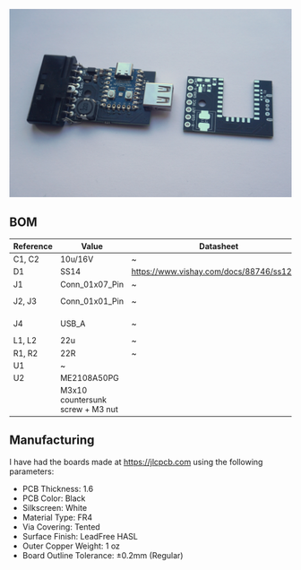 ![PCB](media/pcb.jpg)

## BOM

|Reference|Value|Datasheet|Footprint|Qty||
|-|-|-|-|-|-|
|C1, C2|10u/16V|~|Capacitor_SMD:C_1206_3216Metric|2||
|D1|SS14|https://www.vishay.com/docs/88746/ss12.pdf|Diode_SMD:D_SMA|1||
|J1|Conn_01x07_Pin|~|PS1:Controller_THT90|1||
|J2, J3|Conn_01x01_Pin|~|usb2ps1mouse-specific:DSCON_pad|2||
|J4|USB_A| ~|usb2ps1mouse-specific:USB_A_Sunken|1|![USB A](media/USB_A.jpg)|
|L1, L2|22u|~|-- mixed values --|1|![Inductor](media/inductor.jpg)|
|R1, R2|22R|~|Resistor_SMD:R_0603_1608Metric|2||
|U1|~||RP2040_Board:RP2040-Zero|1||
|U2|ME2108A50PG||Package_TO_SOT_SMD:SOT-89-3|1||
||M3x10 countersunk screw + M3 nut|||1+1|![Bolt + nut](media/M3x10.jpg)|

## Manufacturing

I have had the boards made at https://jlcpcb.com using the following parameters:

- PCB Thickness: 1.6
- PCB Color: Black
- Silkscreen: White
- Material Type: FR4
- Via Covering: Tented
- Surface Finish: LeadFree HASL
- Outer Copper Weight: 1 oz
- Board Outline Tolerance: ±0.2mm (Regular)
